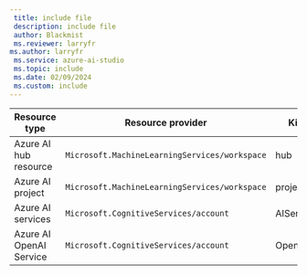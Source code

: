 ```yaml
---
 title: include file
 description: include file
 author: Blackmist
 ms.reviewer: larryfr
ms.author: larryfr
 ms.service: azure-ai-studio
 ms.topic: include
 ms.date: 02/09/2024
 ms.custom: include
---
```


|Resource type|Resource provider|Kind|
|---|---|---|
|Azure AI hub resource|`Microsoft.MachineLearningServices/workspace`|hub|
|Azure AI project|`Microsoft.MachineLearningServices/workspace`|project|
|Azure AI services|`Microsoft.CognitiveServices/account`|AIServices|
|Azure AI OpenAI Service|`Microsoft.CognitiveServices/account`|OpenAI|